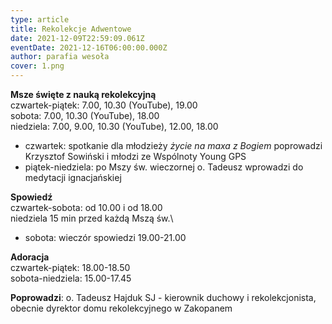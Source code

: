 ```yaml
---
type: article
title: Rekolekcje Adwentowe
date: 2021-12-09T22:59:09.061Z
eventDate: 2021-12-16T06:00:00.000Z
author: parafia wesoła
cover: 1.png
---
```

<!--StartFragment-->

**Msze święte z nauką rekolekcyjną**\
czwartek-piątek: 7.00, 10.30 (YouTube), 19.00\
sobota: 7.00, 10.30 (YouTube), 18.00\
niedziela: 7.00, 9.00, 10.30 (YouTube), 12.00, 18.00

* czwartek: spotkanie dla młodzieży *życie na maxa z Bogiem* poprowadzi Krzysztof Sowiński i młodzi ze Wspólnoty Young GPS
* piątek-niedziela: po Mszy św. wieczornej o. Tadeusz wprowadzi do medytacji ignacjańskiej

**Spowiedź**\
czwartek-sobota: od 10.00 i od 18.00\
niedziela 15 min przed każdą Mszą św.\
+ sobota: wieczór spowiedzi 19.00-21.00

**Adoracja**\
czwartek-piątek: 18.00-18.50\
sobota-niedziela: 15.00-17.45

**Poprowadzi**: o. Tadeusz Hajduk SJ - kierownik duchowy i rekolekcjonista, obecnie dyrektor domu rekolekcyjnego w Zakopanem

<!--EndFragment-->